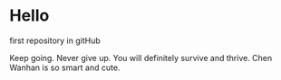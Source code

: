 # Hello
first repository in gitHub

Keep going. Never give up. You will definitely survive and thrive.
Chen Wanhan is so smart and cute. 

